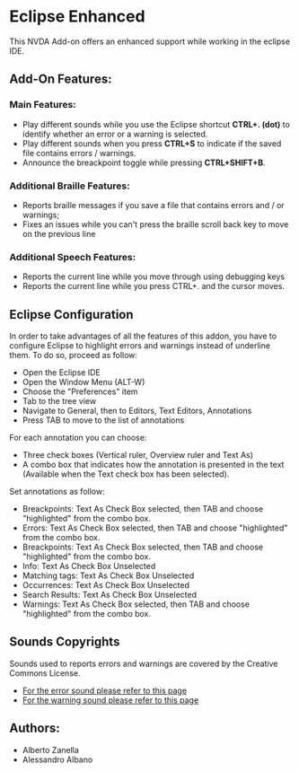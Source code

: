 # Eclipse Enhanced
This NVDA Add-on offers an enhanced support while working in the eclipse IDE.

## Add-On Features:
### Main Features:
* Play different sounds while you use the Eclipse shortcut **CTRL+. (dot)** to identify whether an error or a warning is selected.
* Play different sounds when you press **CTRL+S** to indicate if the saved file contains errors / warnings.
* Announce the breackpoint toggle while pressing **CTRL+SHIFT+B**.

### Additional Braille Features:
* Reports braille messages if you save a file that contains errors and / or warnings;
* Fixes an issues while you can't press the braille scroll back key to move on the previous line

### Additional Speech Features:
* Reports the current line while you move through using debugging keys
* Reports the current line while you press CTRL+. and the cursor moves.

## Eclipse Configuration
In order to take advantages of all the features of this addon, you have to configure Eclipse to highlight errors and warnings instead of underline them.
To do so, proceed as follow:
* Open the Eclipse IDE
* Open the Window Menu (ALT-W)
* Choose the "Preferences" item
* Tab to the tree view
* Navigate to General, then to Editors, Text Editors, Annotations
* Press TAB to move to the list of annotations

For each annotation you can choose:
* Three check boxes (Vertical ruler, Overview ruler and Text As)
* A combo box that indicates how the annotation is presented in the text (Available when the Text check box has been selected).

Set annotations as follow:

* Breackpoints: Text As Check Box selected, then TAB and choose "highlighted" from the combo box.
* Errors: Text As Check Box selected, then TAB and choose "highlighted" from the combo box.
* Breackpoints: Text As Check Box selected, then TAB and choose "highlighted" from the combo box.
* Info: Text As Check Box Unselected
* Matching tags: Text As Check Box Unselected
* Occurrences: Text As Check Box Unselected
* Search Results: Text As Check Box Unselected
* Warnings: Text As Check Box selected, then TAB and choose "highlighted" from the combo box.


## Sounds Copyrights
Sounds used to reports errors and warnings are covered by the Creative Commons License.
* [For the error sound please refer to this page](https://www.freesound.org/people/Autistic%20Lucario/sounds/142608/)
* [For the warning sound please refer to this page](https://www.freesound.org/people/ecfike/sounds/135125/)


## Authors:
* Alberto Zanella
* Alessandro Albano

